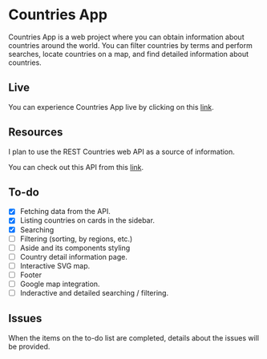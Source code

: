 # Countries App
Countries App is a web project where you can obtain information about countries around the world. You can filter countries by terms and perform searches, locate countries on a map, and find detailed information about countries.

## Live
You can experience Countries App live by clicking on this [link](https://the-countries-app-1.netlify.app/).

## Resources
I plan to use the REST Countries web API as a source of information.

You can check out this API from this [link](https://restcountries.com/).

## To-do
- [x] Fetching data from the API.
- [x] Listing countries on cards in the sidebar.
- [x] Searching
- [ ] Filtering (sorting, by regions, etc.)
- [ ] Aside and its components styling
- [ ] Country detail information page.
- [ ] Interactive SVG map.
- [ ] Footer
- [ ] Google map integration.
- [ ] Inderactive and detailed searching / filtering.

## Issues
When the items on the to-do list are completed, details about the issues will be provided.